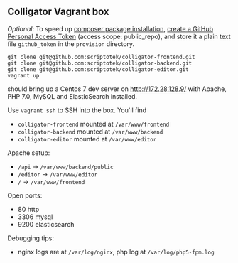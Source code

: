
## Colligator Vagrant box

*Optional*: To speed up [composer package installation](https://blog.viaduct.io/composer-github-api/),
[create a GitHub Personal Access Token](https://github.com/settings/tokens/new)
(access scope: public_repo), and store it a plain text file `github_token`
in the `provision` directory.

    git clone git@github.com:scriptotek/colligator-frontend.git
    git clone git@github.com:scriptotek/colligator-backend.git
    git clone git@github.com:scriptotek/colligator-editor.git
    vagrant up

should bring up a Centos 7 dev server on http://172.28.128.9/
with Apache, PHP 7.0, MySQL and ElasticSearch installed.

Use `vagrant ssh` to SSH into the box. You'll find

* `colligator-frontend` mounted at `/var/www/frontend`
* `colligator-backend` mounted at `/var/www/backend`
* `colligator-editor` mounted at `/var/www/editor`

Apache setup:

* `/api` → `/var/www/backend/public`
* `/editor` → `/var/www/editor`
* `/` → `/var/www/frontend`

Open ports:

* 80 http
* 3306 mysql
* 9200 elasticsearch

Debugging tips:

* nginx logs are at `/var/log/nginx`, php log at `/var/log/php5-fpm.log`
